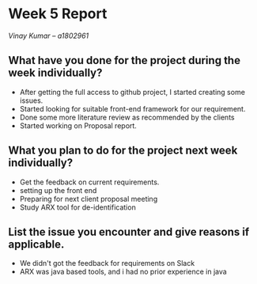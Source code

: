 # Week 5 Report
*Vinay Kumar – a1802961*

## What have you done for the project during the week individually?

- After getting the full access to github project, I started creating some issues.
- Started looking for suitable front-end framework for our requirement.
- Done some more literature review as recommended by the clients
- Started working on Proposal report.

## What you plan to do for the project next week individually?
- Get the feedback on current requirements.
- setting up the front end
- Preparing for next client proposal meeting
- Study ARX tool for de-identification

## List the issue you encounter and give reasons if applicable.
- We didn't got the feedback for requirements on Slack
- ARX was java based tools, and i had no prior experience in java
